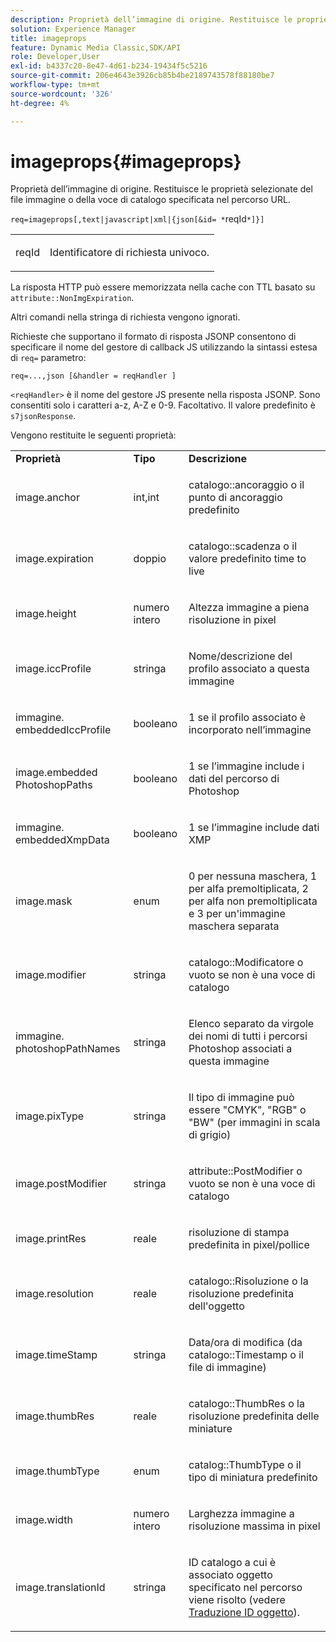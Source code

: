 ```yaml
---
description: Proprietà dell’immagine di origine. Restituisce le proprietà selezionate del file immagine o della voce di catalogo specificata nel percorso URL.
solution: Experience Manager
title: imageprops
feature: Dynamic Media Classic,SDK/API
role: Developer,User
exl-id: b4337c20-8e47-4d61-b234-19434f5c5216
source-git-commit: 206e4643e3926cb85b4be2189743578f88180be7
workflow-type: tm+mt
source-wordcount: '326'
ht-degree: 4%

---
```


# imageprops{#imageprops}

Proprietà dell’immagine di origine. Restituisce le proprietà selezionate del file immagine o della voce di catalogo specificata nel percorso URL.

`req=imageprops[,text|javascript|xml|{json[&id= *`reqId`*]}]`

<table id="simpletable_8E03127D50444CA7878A6B08E866EE2E"> 
 <tr class="strow"> 
  <td class="stentry"> <p><span class="codeph"><span class="varname"> reqId</span></span> </p> </td> 
  <td class="stentry"> <p>Identificatore di richiesta univoco. </p></td> 
 </tr> 
</table>

La risposta HTTP può essere memorizzata nella cache con TTL basato su `attribute::NonImgExpiration`.

Altri comandi nella stringa di richiesta vengono ignorati.

Richieste che supportano il formato di risposta JSONP consentono di specificare il nome del gestore di callback JS utilizzando la sintassi estesa di `req=` parametro:

`req=...,json [&handler = reqHandler ]`

`<reqHandler>` è il nome del gestore JS presente nella risposta JSONP. Sono consentiti solo i caratteri a-z, A-Z e 0-9. Facoltativo. Il valore predefinito è `s7jsonResponse`.

Vengono restituite le seguenti proprietà:

<table id="table_5F289E2E21594A5598DF98E65DEDDFA0"> 
 <tbody> 
  <tr> 
   <td> <b> Proprietà</b> </td> 
   <td> <b> Tipo</b> </td> 
   <td> <b> Descrizione</b> </td> 
  </tr> 
  <tr> 
   <td> <p> <span class="codeph"> image.anchor</span> </p> </td> 
   <td> <p> int,int </p> </td> 
   <td> <p> <span class="codeph"> catalogo::ancoraggio</span> o il punto di ancoraggio predefinito </p> </td> 
  </tr> 
  <tr> 
   <td> <p> <span class="codeph"> image.expiration</span> </p> </td> 
   <td> <p> doppio </p> </td> 
   <td> <p> <span class="codeph"> catalogo::scadenza</span> o il valore predefinito time to live </p> </td> 
  </tr> 
  <tr> 
   <td> <p> <span class="codeph"> image.height</span> </p> </td> 
   <td> <p> numero intero </p> </td> 
   <td> <p>Altezza immagine a piena risoluzione in pixel </p> </td> 
  </tr> 
  <tr> 
   <td> <p> <span class="codeph"> image.iccProfile</span> </p> </td> 
   <td> <p> stringa </p> </td> 
   <td> <p> Nome/descrizione del profilo associato a questa immagine </p> </td> 
  </tr> 
  <tr> 
   <td> <p> <span class="codeph"> immagine. embeddedIccProfile</span> </p> </td> 
   <td> <p> booleano </p> </td> 
   <td> <p> 1 se il profilo associato è incorporato nell’immagine </p> </td> 
  </tr> 
  <tr> 
   <td> <p> <span class="codeph"> image.embedded PhotoshopPaths</span> </p> </td> 
   <td> <p> booleano </p> </td> 
   <td> <p> 1 se l’immagine include i dati del percorso di Photoshop </p> </td> 
  </tr> 
  <tr> 
   <td> <p> <span class="codeph"> immagine. embeddedXmpData</span> </p> </td> 
   <td> <p> booleano </p> </td> 
   <td> <p> 1 se l’immagine include dati XMP </p> </td> 
  </tr> 
  <tr> 
   <td> <p> <span class="codeph"> image.mask</span> </p> </td> 
   <td> <p> enum </p> </td> 
   <td> <p> 0 per nessuna maschera, 1 per alfa premoltiplicata, 2 per alfa non premoltiplicata e 3 per un'immagine maschera separata </p> </td> 
  </tr> 
  <tr> 
   <td> <p> <span class="codeph"> image.modifier</span> </p> </td> 
   <td> <p> stringa </p> </td> 
   <td> <p> <span class="codeph"> catalogo::Modificatore</span> o vuoto se non è una voce di catalogo </p> </td> 
  </tr> 
  <tr> 
   <td> <p> <span class="codeph"> immagine. photoshopPathNames</span> </p> </td> 
   <td> <p> stringa </p> </td> 
   <td> <p> Elenco separato da virgole dei nomi di tutti i percorsi Photoshop associati a questa immagine </p> </td> 
  </tr> 
  <tr> 
   <td> <p> <span class="codeph"> image.pixType</span> </p> </td> 
   <td> <p> stringa </p> </td> 
   <td> <p> Il tipo di immagine può essere "CMYK", "RGB" o "BW" (per immagini in scala di grigio) </p> </td> 
  </tr> 
  <tr> 
   <td> <p> <span class="codeph"> image.postModifier</span> </p> </td> 
   <td> <p> stringa </p> </td> 
   <td> <p> <span class="codeph"> attribute::PostModifier</span> o vuoto se non è una voce di catalogo </p> </td> 
  </tr> 
  <tr> 
   <td> <p> <span class="codeph"> image.printRes</span> </p> </td> 
   <td> <p> reale </p> </td> 
   <td> <p> risoluzione di stampa predefinita in pixel/pollice </p> </td> 
  </tr> 
  <tr> 
   <td> <p> <span class="codeph"> image.resolution</span> </p> </td> 
   <td> <p> reale </p> </td> 
   <td> <p> <span class="codeph"> catalogo::Risoluzione</span> o la risoluzione predefinita dell'oggetto </p> </td> 
  </tr> 
  <tr> 
   <td> <p> <span class="codeph"> image.timeStamp</span> </p> </td> 
   <td> <p> stringa </p> </td> 
   <td> <p>Data/ora di modifica (da <span class="codeph"> catalogo::Timestamp</span> o il file di immagine) </p> </td> 
  </tr> 
  <tr> 
   <td> <p> <span class="codeph"> image.thumbRes</span> </p> </td> 
   <td> <p> reale </p> </td> 
   <td> <p> <span class="codeph"> catalogo::ThumbRes</span> o la risoluzione predefinita delle miniature </p> </td> 
  </tr> 
  <tr> 
   <td> <p> <span class="codeph"> image.thumbType</span> </p> </td> 
   <td> <p> enum </p> </td> 
   <td> <p> <span class="codeph"> catalog::ThumbType</span> o il tipo di miniatura predefinito </p> </td> 
  </tr> 
  <tr> 
   <td> <p> <span class="codeph"> image.width</span> </p> </td> 
   <td> <p> numero intero </p> </td> 
   <td> <p> Larghezza immagine a risoluzione massima in pixel </p> </td> 
  </tr> 
  <tr> 
   <td> <p> <span class="codeph"> image.translationId</span> </p> </td> 
   <td> <p> stringa </p> </td> 
   <td> <p> ID catalogo a cui è associato <span class="varname"> oggetto</span> specificato nel percorso viene risolto (vedere <a href="../../../../../../is-api/http-ref/image-serving-api-ref/c-http-protocol-reference/c-syntax-and-features/r-object-id-translation.md#reference-cf3e34e6cbb346d69ded9982bfdef414" type="reference" format="dita" scope="local"> Traduzione ID oggetto</a>). </p> </td> 
  </tr> 
 </tbody> 
</table>

